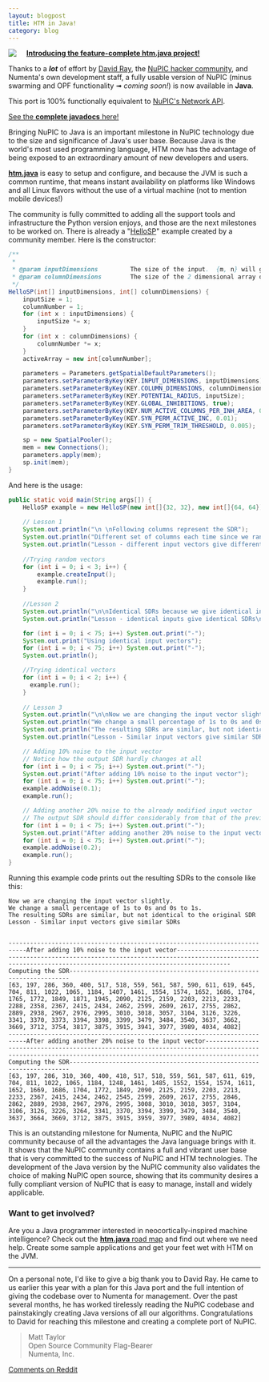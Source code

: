 ```yaml
---
layout: blogpost
title: HTM in Java!
category: blog
---
```


<div style="float:left;margin-right: 20px;"><img src="{{ site.baseurl }}/images/blog/java-duke.png"/></div>

**[Introducing the feature-complete htm.java project!](https://github.com/numenta/htm.java)**

Thanks to a _**lot**_ of effort by [David Ray](https://github.com/cogmission), the [NuPIC hacker community](http://numenta.org/community.html), and Numenta's own development staff, a fully usable version of NuPIC (minus swarming and OPF functionality ➟ _coming soon!_) is now available in **Java**.

This port is 100% functionally equivalent to [NuPIC's Network API](https://github.com/numenta/nupic/wiki/NuPIC-Architecture). 

[See the **complete javadocs** here!](http://numenta.org/docs/htm.java/)

Bringing NuPIC to Java is an important milestone in NuPIC technology due to the size and significance of Java's user base. Because Java is the world's most used programming language, HTM now has the advantage of being exposed to an extraordinary amount of new developers and users.

**[htm.java](https://github.com/numenta/htm.java)** is easy to setup and configure, and because the JVM is such a common runtime, that means instant availability on platforms like Windows and all Linux flavors without the use of a virtual machine (not to mention mobile devices!)

The community is fully committed to adding all the support tools and infrastructure the Python version enjoys, and those are the next milestones to be worked on. There is already a "[HelloSP](https://github.com/numenta/htm.java/tree/master/src/main/java/org/numenta/nupic/examples/sp)" example created by a community member. Here is the constructor:

~~~ java
/**
 * 
 * @param inputDimensions         The size of the input.  {m, n} will give a size of m x n
 * @param columnDimensions        The size of the 2 dimensional array of columns
 */
HelloSP(int[] inputDimensions, int[] columnDimensions) {
    inputSize = 1;
    columnNumber = 1;
    for (int x : inputDimensions) {
        inputSize *= x;
    }
    for (int x : columnDimensions) {
        columnNumber *= x;
    }
    activeArray = new int[columnNumber];
    
    parameters = Parameters.getSpatialDefaultParameters();
    parameters.setParameterByKey(KEY.INPUT_DIMENSIONS, inputDimensions);
    parameters.setParameterByKey(KEY.COLUMN_DIMENSIONS, columnDimensions);
    parameters.setParameterByKey(KEY.POTENTIAL_RADIUS, inputSize);
    parameters.setParameterByKey(KEY.GLOBAL_INHIBITIONS, true);
    parameters.setParameterByKey(KEY.NUM_ACTIVE_COLUMNS_PER_INH_AREA, 0.02*columnNumber);
    parameters.setParameterByKey(KEY.SYN_PERM_ACTIVE_INC, 0.01);
    parameters.setParameterByKey(KEY.SYN_PERM_TRIM_THRESHOLD, 0.005);

    sp = new SpatialPooler();
    mem = new Connections();
    parameters.apply(mem);
    sp.init(mem);
}
~~~

And here is the usage:

~~~ java
public static void main(String args[]) {
    HelloSP example = new HelloSP(new int[]{32, 32}, new int[]{64, 64});
    
    // Lesson 1
    System.out.println("\n \nFollowing columns represent the SDR");
    System.out.println("Different set of columns each time since we randomize the input");
    System.out.println("Lesson - different input vectors give different SDRs\n\n");
    
    //Trying random vectors
    for (int i = 0; i < 3; i++) {
        example.createInput();
        example.run();
    }
    
    //Lesson 2
    System.out.println("\n\nIdentical SDRs because we give identical inputs");
    System.out.println("Lesson - identical inputs give identical SDRs\n\n");

    for (int i = 0; i < 75; i++) System.out.print("-");
    System.out.print("Using identical input vectors");
    for (int i = 0; i < 75; i++) System.out.print("-");
    System.out.println();

    //Trying identical vectors
    for (int i = 0; i < 2; i++) {
      example.run();
    }
    
    // Lesson 3
    System.out.println("\n\nNow we are changing the input vector slightly.");
    System.out.println("We change a small percentage of 1s to 0s and 0s to 1s.");
    System.out.println("The resulting SDRs are similar, but not identical to the original SDR");
    System.out.println("Lesson - Similar input vectors give similar SDRs\n\n");

    // Adding 10% noise to the input vector
    // Notice how the output SDR hardly changes at all
    for (int i = 0; i < 75; i++) System.out.print("-");
    System.out.print("After adding 10% noise to the input vector");
    for (int i = 0; i < 75; i++) System.out.print("-");
    example.addNoise(0.1);
    example.run();

    // Adding another 20% noise to the already modified input vector
    // The output SDR should differ considerably from that of the previous output
    for (int i = 0; i < 75; i++) System.out.print("-");
    System.out.print("After adding another 20% noise to the input vector");
    for (int i = 0; i < 75; i++) System.out.print("-");
    example.addNoise(0.2);
    example.run();
}
~~~

Running this example code prints out the resulting SDRs to the console like this:

~~~
Now we are changing the input vector slightly.
We change a small percentage of 1s to 0s and 0s to 1s.
The resulting SDRs are similar, but not identical to the original SDR
Lesson - Similar input vectors give similar SDRs


---------------------------------------------------------------------------After adding 10% noise to the input vector-----------------------------------------------------------------------------------------------------------------------------------------------------------Computing the SDR----------------------------------------------------------------------
[63, 197, 286, 360, 400, 517, 518, 559, 561, 587, 590, 611, 619, 645, 704, 811, 1022, 1065, 1184, 1407, 1461, 1554, 1574, 1652, 1686, 1704, 1765, 1772, 1849, 1871, 1945, 2090, 2125, 2159, 2203, 2213, 2233, 2288, 2358, 2367, 2415, 2434, 2462, 2599, 2609, 2617, 2755, 2862, 2889, 2938, 2967, 2976, 2995, 3010, 3018, 3057, 3104, 3126, 3226, 3341, 3370, 3373, 3394, 3398, 3399, 3479, 3484, 3540, 3637, 3662, 3669, 3712, 3754, 3817, 3875, 3915, 3941, 3977, 3989, 4034, 4082]
---------------------------------------------------------------------------After adding another 20% noise to the input vector-----------------------------------------------------------------------------------------------------------------------------------------------------------Computing the SDR----------------------------------------------------------------------
[63, 197, 286, 310, 360, 400, 418, 517, 518, 559, 561, 587, 611, 619, 704, 811, 1022, 1065, 1184, 1248, 1461, 1485, 1552, 1554, 1574, 1611, 1652, 1669, 1686, 1704, 1772, 1849, 2090, 2125, 2159, 2203, 2213, 2233, 2367, 2415, 2434, 2462, 2545, 2599, 2609, 2617, 2755, 2846, 2862, 2889, 2938, 2967, 2976, 2995, 3008, 3010, 3018, 3057, 3104, 3106, 3126, 3226, 3264, 3341, 3370, 3394, 3399, 3479, 3484, 3540, 3637, 3664, 3669, 3712, 3875, 3915, 3959, 3977, 3989, 4034, 4082]

~~~

This is an outstanding milestone for Numenta, NuPIC and the NuPIC community because of all the advantages the Java language brings with it. It shows that the NuPIC community contains a full and vibrant user base that is very committed to the success of NuPIC and HTM technologies. The development of the Java version by the NuPIC community also validates the choice of making NuPIC open source, showing that its community desires a fully compliant version of NuPIC that is easy to manage, install and widely applicable.

### Want to get involved?

Are you a Java programmer interested in neocortically-inspired machine intelligence? Check out the [**htm.java** road map](https://github.com/numenta/htm.java/wiki/Roadmap) and find out where we need help. Create some sample applications and get your feet wet with HTM on the JVM.

* * *

On a personal note, I'd like to give a big thank you to David Ray. He came to us earlier this year with a plan for this Java port and the full intention of giving the codebase over to Numenta for management. Over the past several months, he has worked tirelessly reading the NuPIC codebase and painstakingly creating Java versions of all our algorithms. Congratulations to David for reaching this milestone and creating a complete port of NuPIC.

> Matt Taylor <br/>
> Open Source Community Flag-Bearer <br/>
> Numenta, Inc.

[Comments on Reddit](http://www.reddit.com/r/MachineLearning/comments/2o5zp3/htm_in_java/)
